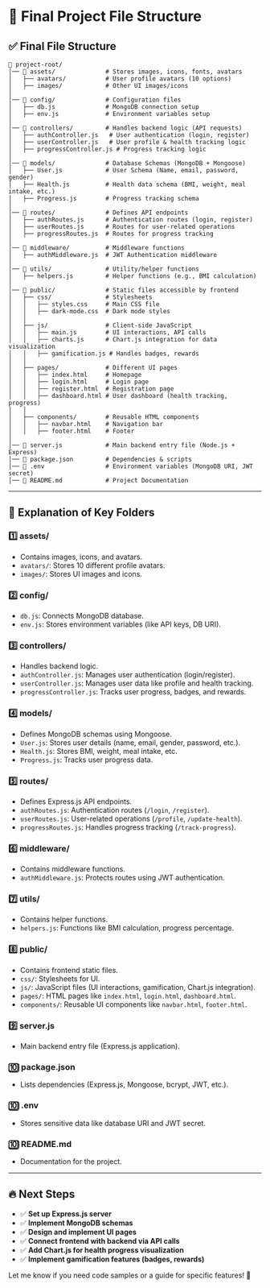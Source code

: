 # 📁 Final Project File Structure

## ✅ **Final File Structure**
```
📁 project-root/
│── 📁 assets/              # Stores images, icons, fonts, avatars
│   ├── avatars/           # User profile avatars (10 options)
│   ├── images/            # Other UI images/icons
│
│── 📁 config/              # Configuration files
│   ├── db.js              # MongoDB connection setup
│   ├── env.js             # Environment variables setup
│
│── 📁 controllers/         # Handles backend logic (API requests)
│   ├── authController.js   # User authentication (login, register)
│   ├── userController.js   # User profile & health tracking logic
│   ├── progressController.js # Progress tracking logic
│
│── 📁 models/              # Database Schemas (MongoDB + Mongoose)
│   ├── User.js            # User Schema (Name, email, password, gender)
│   ├── Health.js          # Health data schema (BMI, weight, meal intake, etc.)
│   ├── Progress.js        # Progress tracking schema
│
│── 📁 routes/              # Defines API endpoints
│   ├── authRoutes.js      # Authentication routes (login, register)
│   ├── userRoutes.js      # Routes for user-related operations
│   ├── progressRoutes.js  # Routes for progress tracking
│
│── 📁 middleware/          # Middleware functions
│   ├── authMiddleware.js  # JWT Authentication middleware
│
│── 📁 utils/               # Utility/helper functions
│   ├── helpers.js         # Helper functions (e.g., BMI calculation)
│
│── 📁 public/              # Static files accessible by frontend
│   ├── css/               # Stylesheets
│   │   ├── styles.css     # Main CSS file
│   │   ├── dark-mode.css  # Dark mode styles
│   │
│   ├── js/                # Client-side JavaScript
│   │   ├── main.js        # UI interactions, API calls
│   │   ├── charts.js      # Chart.js integration for data visualization
│   │   ├── gamification.js # Handles badges, rewards
│   │
│   ├── pages/             # Different UI pages
│   │   ├── index.html     # Homepage
│   │   ├── login.html     # Login page
│   │   ├── register.html  # Registration page
│   │   ├── dashboard.html # User dashboard (health tracking, progress)
│   │
│   ├── components/        # Reusable HTML components
│   │   ├── navbar.html    # Navigation bar
│   │   ├── footer.html    # Footer
│
│── 📄 server.js            # Main backend entry file (Node.js + Express)
│── 📄 package.json         # Dependencies & scripts
│── 📄 .env                 # Environment variables (MongoDB URI, JWT secret)
│── 📄 README.md            # Project Documentation
```

---

## 📌 **Explanation of Key Folders**

### **1️⃣ assets/**
- Contains images, icons, and avatars.
- `avatars/`: Stores 10 different profile avatars.
- `images/`: Stores UI images and icons.

### **2️⃣ config/**
- `db.js`: Connects MongoDB database.
- `env.js`: Stores environment variables (like API keys, DB URI).

### **3️⃣ controllers/**
- Handles backend logic.
- `authController.js`: Manages user authentication (login/register).
- `userController.js`: Manages user data like profile and health tracking.
- `progressController.js`: Tracks user progress, badges, and rewards.

### **4️⃣ models/**
- Defines MongoDB schemas using Mongoose.
- `User.js`: Stores user details (name, email, gender, password, etc.).
- `Health.js`: Stores BMI, weight, meal intake, etc.
- `Progress.js`: Tracks user progress data.

### **5️⃣ routes/**
- Defines Express.js API endpoints.
- `authRoutes.js`: Authentication routes (`/login`, `/register`).
- `userRoutes.js`: User-related operations (`/profile`, `/update-health`).
- `progressRoutes.js`: Handles progress tracking (`/track-progress`).

### **6️⃣ middleware/**
- Contains middleware functions.
- `authMiddleware.js`: Protects routes using JWT authentication.

### **7️⃣ utils/**
- Contains helper functions.
- `helpers.js`: Functions like BMI calculation, progress percentage.

### **8️⃣ public/**
- Contains frontend static files.
- `css/`: Stylesheets for UI.
- `js/`: JavaScript files (UI interactions, gamification, Chart.js integration).
- `pages/`: HTML pages like `index.html`, `login.html`, `dashboard.html`.
- `components/`: Reusable UI components like `navbar.html`, `footer.html`.

### **9️⃣ server.js**
- Main backend entry file (Express.js application).

### **🔟 package.json**
- Lists dependencies (Express.js, Mongoose, bcrypt, JWT, etc.).

### **🔟 .env**
- Stores sensitive data like database URI and JWT secret.

### **🔟 README.md**
- Documentation for the project.

---

## 🔥 **Next Steps**
- ✅ **Set up Express.js server**
- ✅ **Implement MongoDB schemas**
- ✅ **Design and implement UI pages**
- ✅ **Connect frontend with backend via API calls**
- ✅ **Add Chart.js for health progress visualization**
- ✅ **Implement gamification features (badges, rewards)**

Let me know if you need code samples or a guide for specific features! 🚀
